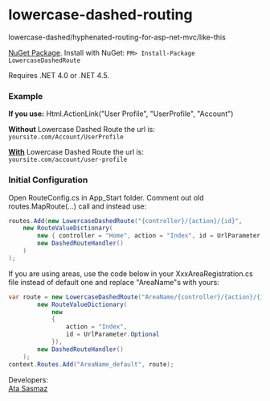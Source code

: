 lowercase-dashed-routing
========================

lowercase-dashed/hyphenated-routing-for-asp-net-mvc/like-this

[NuGet Package](https://www.nuget.org/packages/LowercaseDashedRoute/).
Install with NuGet: `PM> Install-Package LowercaseDashedRoute`

Requires .NET 4.0 or .NET 4.5.


<h3>Example</h3>
<strong>If you use:</strong>
Html.ActionLink("User Profile", "UserProfile", "Account")

**Without** Lowercase Dashed Route the url is:<br />
`yoursite.com/Account/UserProfile`

**<u>With</u>** Lowercase Dashed Route the url is:<br />
`yoursite.com/account/user-profile`

<h3>Initial Configuration</h3>
Open RouteConfig.cs in App_Start folder. Comment out old routes.MapRoute(...) call and instead use:

```c#
routes.Add(new LowercaseDashedRoute("{controller}/{action}/{id}",
    new RouteValueDictionary(
        new { controller = "Home", action = "Index", id = UrlParameter.Optional }),
        new DashedRouteHandler()
    )
);
```

If you are using areas, use the code below in your XxxAreaRegistration.cs file instead of default one and replace "AreaName"s with yours:
```c#
var route = new LowercaseDashedRoute("AreaName/{controller}/{action}/{id}",
        new RouteValueDictionary(
            new
            {
                action = "Index",
                id = UrlParameter.Optional
            }),
        new DashedRouteHandler()
    );
context.Routes.Add("AreaName_default", route);
```

Developers: <br/>
[Ata Sasmaz](http://www.ata.io)
